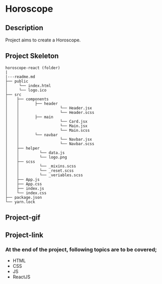 # Horoscope
## Description
Project aims to create a Horoscope.
## Project Skeleton
```
horoscope-react (folder)
|
|---readme.md         
├── public
│     └── index.html
│     └── logo.ico
├── src
│    ├── components
│    │       ├── header
│    │                  └── Header.jsx
│    │                  └── Header.scss
│    │       ├── main
│    │                  └── Card.jsx
│    │                  └── Main.jsx
│    │                  └── Main.scss
│    │       └── navbar
│    │                  └── Navbar.jsx
│    │                  └── Navbar.scss
│    ├── helper
│    │         └── data.js
│    │         └── logo.png
│    ├── scss
│    │         └── _mixins.scss
│    │         └── _reset.scss
│    │         └── _veriables.scss
│    ├── App.js
│    ├── App.css
│    ├── index.js
│    └── index.css
├── package.json
└── yarn.lock
```
## Project-gif

## Project-link

### At the end of the project, following topics are to be covered;
- HTML
- CSS
- JS
- ReactJS
